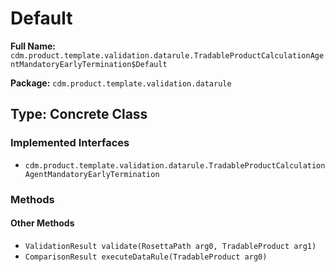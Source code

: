 # Default

**Full Name:** `cdm.product.template.validation.datarule.TradableProductCalculationAgentMandatoryEarlyTermination$Default`

**Package:** `cdm.product.template.validation.datarule`

## Type: Concrete Class

### Implemented Interfaces

- `cdm.product.template.validation.datarule.TradableProductCalculationAgentMandatoryEarlyTermination`

### Methods

#### Other Methods

- `ValidationResult validate(RosettaPath arg0, TradableProduct arg1)`
- `ComparisonResult executeDataRule(TradableProduct arg0)`

